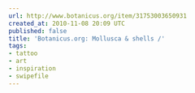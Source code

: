 ```yaml
---
url: http://www.botanicus.org/item/31753003650931
created_at: 2010-11-08 20:09 UTC
published: false
title: 'Botanicus.org: Mollusca & shells /'
tags:
- tattoo
- art
- inspiration
- swipefile
---
```



